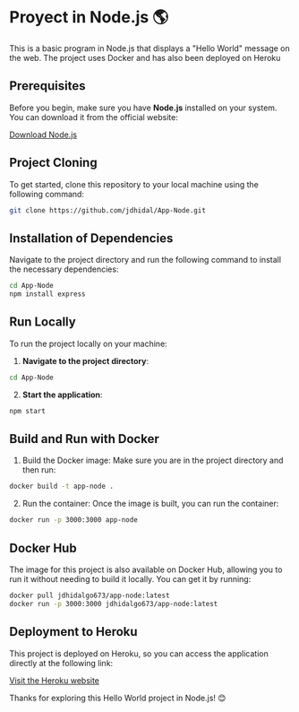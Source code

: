 # Proyect in Node.js 🌎

This is a basic program in Node.js that displays a "Hello World" message on the web. The project uses Docker and has also been deployed on Heroku

## Prerequisites

Before you begin, make sure you have **Node.js** installed on your system. You can download it from the official website:

[Download Node.js](https://nodejs.org)


## Project Cloning

To get started, clone this repository to your local machine using the following command:

```bash
git clone https://github.com/jdhidal/App-Node.git
```

## Installation of Dependencies

Navigate to the project directory and run the following command to install the necessary dependencies:

```bash
cd App-Node
npm install express
```

## Run Locally

To run the project locally on your machine:

1. **Navigate to the project directory**:
```bash
cd App-Node
```

2. **Start the application**:
```bash
npm start
```

## Build and Run with Docker

1. Build the Docker image: Make sure you are in the project directory and then run:
```bash
docker build -t app-node .
```

2. Run the container: Once the image is built, you can run the container:
```bash
docker run -p 3000:3000 app-node
```

## Docker Hub

The image for this project is also available on Docker Hub, allowing you to run it without needing to build it locally. You can get it by running:

```bash
docker pull jdhidalgo673/app-node:latest
docker run -p 3000:3000 jdhidalgo673/app-node:latest
```

## Deployment to Heroku

This project is deployed on Heroku, so you can access the application directly at the following link:

[Visit the Heroku website](https://app-nodes-b862f5eff1b2.herokuapp.com/)



Thanks for exploring this Hello World project in Node.js! 😊